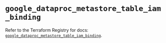 # `google_dataproc_metastore_table_iam_binding`

Refer to the Terraform Registry for docs: [`google_dataproc_metastore_table_iam_binding`](https://registry.terraform.io/providers/hashicorp/google/6.28.0/docs/resources/dataproc_metastore_table_iam_binding).
